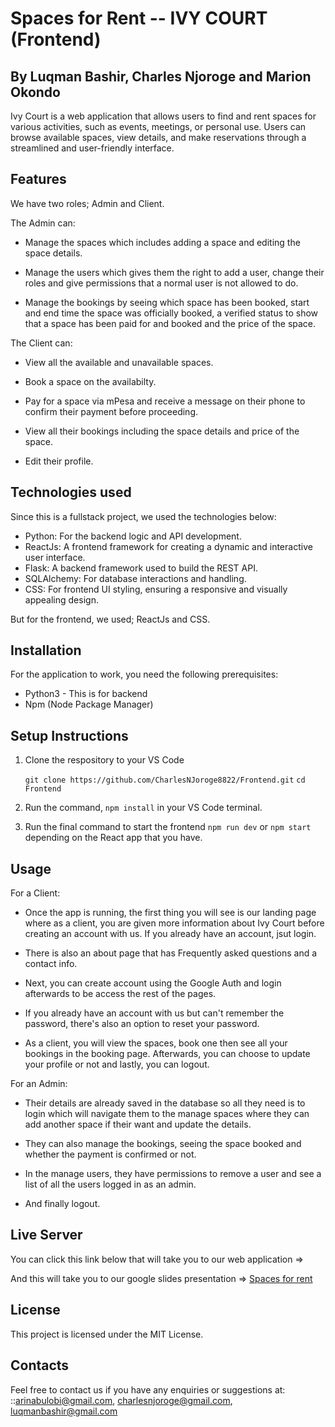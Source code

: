 # Spaces for Rent -- IVY COURT (Frontend)
## By Luqman Bashir, Charles Njoroge and Marion Okondo

Ivy Court is a web application that allows users to find and rent spaces for various activities, such as events, meetings, or personal use. Users can browse available spaces, view details, and make reservations through a streamlined and user-friendly interface.

## Features
We have two roles; Admin and Client. 

The Admin can: 
- Manage the spaces which includes adding a space and editing the space details.
  
- Manage the users which gives them the right to add a user, change their roles and give permissions that a normal user is not allowed to do.
  
- Manage the bookings by seeing which space has been booked, start and end time the space was officially booked, a verified status to show that a space has been paid for and booked and the price of the space.

The Client can:
- View all the available and unavailable spaces.
  
- Book a space on the availabilty.
  
- Pay for a space via mPesa and receive a message on their phone to confirm their payment before proceeding.
  
- View all their bookings including the space details and price of the space.
  
- Edit their profile.

## Technologies used
Since this is a fullstack project, we used the technologies below:

- Python: For the backend logic and API development.
- ReactJs: A frontend framework for creating a dynamic and interactive user interface.
- Flask: A backend framework used to build the REST API.
- SQLAlchemy: For database interactions and handling.
- CSS: For frontend UI styling, ensuring a responsive and visually appealing design.

But for the frontend, we used; ReactJs and CSS.

## Installation

For the application to work, you need the following prerequisites: 

- Python3 - This is for backend
- Npm (Node Package Manager)

## Setup Instructions

1. Clone the respository to your VS Code
   
    `git clone https://github.com/CharlesNJoroge8822/Frontend.git` 
    `cd Frontend`

2. Run the command, `npm install` in your VS Code terminal.
3. Run the final command to start the frontend `npm run dev` or `npm start` depending on the React app that you have.

## Usage

For a Client:

- Once the app is running, the first thing you will see is our landing page where as a client, you are given more information about Ivy Court before creating an account with us. If you already have an account, jsut login.
  
- There is also an about page that has Frequently asked questions and a contact info.

- Next, you can create account using the Google Auth and login afterwards to be access the rest of the pages.

- If you already have an account with us but can't remember the password, there's also an option to reset your password.
  
- As a client, you will view the spaces, book one then see all your bookings in the booking page. Afterwards, you can choose to update your profile or not and lastly, you can logout.

For an Admin:

- Their details are already saved in the database so all they need is to login which will navigate them to the manage spaces where they can add another space if their want and update the details.
  
- They can also manage the bookings, seeing the space booked and whether the payment is confirmed or not.
  
- In the manage users, they have permissions to remove a user and see a list of all the users logged in as an admin.
  
- And finally logout.

## Live Server
You can click this link below that will take you to our web application => 

And this will take you to our google slides presentation => [Spaces for rent ](https://www.canva.com/design/DAGgwe04SG4/HXw4iJJb9V73V67SuT7trg/edit?utm_content=DAGgwe04SG4&utm_campaign=designshare&utm_medium=link2&utm_source=sharebutton)

## License
This project is licensed under the MIT License.

## Contacts
Feel free to contact us if you have any enquiries or suggestions at:
::arinabulobi@gmail.com, charlesnjoroge@gmail.com, luqmanbashir@gmail.com


